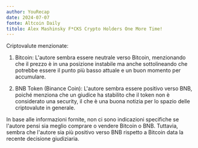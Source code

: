 ```yaml
---
author: YouRecap
date: 2024-07-07
fonte: Altcoin Daily
titolo: Alex Mashinsky F*CKS Crypto Holders One More Time!
---
```


Criptovalute menzionate:

1. Bitcoin: L'autore sembra essere neutrale verso Bitcoin, menzionando che il prezzo è in una posizione instabile ma anche sottolineando che potrebbe essere il punto più basso attuale e un buon momento per accumulare.

2. BNB Token (Binance Coin): L'autore sembra essere positivo verso BNB, poiché menziona che un giudice ha stabilito che il token non è considerato una security, il che è una buona notizia per lo spazio delle criptovalute in generale.

In base alle informazioni fornite, non ci sono indicazioni specifiche se l'autore pensi sia meglio comprare o vendere Bitcoin o BNB. Tuttavia, sembra che l'autore sia più positivo verso BNB rispetto a Bitcoin data la recente decisione giudiziaria.
